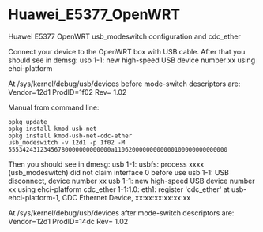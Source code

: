 Huawei_E5377_OpenWRT
====================

Huawei E5377 OpenWRT usb_modeswitch configuration and cdc_ether

Connect your device to the OpenWRT box with USB cable. After that you should see in demsg:
usb 1-1: new high-speed USB device number xx using ehci-platform

At /sys/kernel/debug/usb/devices before mode-switch descriptors are: Vendor=12d1 ProdID=1f02 Rev= 1.02

Manual from command line:
```
opkg update
opkg install kmod-usb-net
opkg install kmod-usb-net-cdc-ether
usb_modeswitch -v 12d1 -p 1f02 -M 55534243123456780000000000000a11062000000000000100000000000000
```

Then you should see in dmesg:
usb 1-1: usbfs: process xxxx (usb_modeswitch) did not claim interface 0 before use
usb 1-1: USB disconnect, device number xx
usb 1-1: new high-speed USB device number xx using ehci-platform
cdc_ether 1-1:1.0: eth1: register 'cdc_ether' at usb-ehci-platform-1, CDC Ethernet Device, xx:xx:xx:xx:xx:xx

At /sys/kernel/debug/usb/devices after mode-switch descriptors are: Vendor=12d1 ProdID=14dc Rev= 1.02
